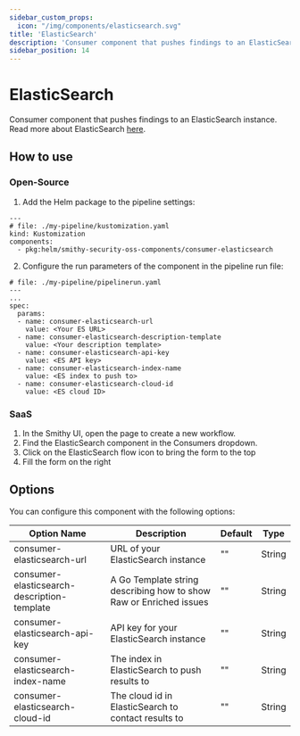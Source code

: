 ```yaml
---
sidebar_custom_props:
  icon: "/img/components/elasticsearch.svg"
title: 'ElasticSearch'
description: 'Consumer component that pushes findings to an ElasticSearch database.'
sidebar_position: 14
---
```


# ElasticSearch

Consumer component that pushes findings to an ElasticSearch instance. Read more about
ElasticSearch [here](https://kagi.com/search?q=elasticsearch).

## How to use

### Open-Source

1. Add the Helm package to the pipeline settings:

```
---
# file: ./my-pipeline/kustomization.yaml
kind: Kustomization
components:
  - pkg:helm/smithy-security-oss-components/consumer-elasticsearch
```

2. Configure the run parameters of the component in the pipeline run file:

```
# file: ./my-pipeline/pipelinerun.yaml
---
...
spec:
  params:
  - name: consumer-elasticsearch-url
    value: <Your ES URL>
  - name: consumer-elasticsearch-description-template
    value: <Your description template>
  - name: consumer-elasticsearch-api-key
    value: <ES API key>
  - name: consumer-elasticsearch-index-name
    value: <ES index to push to>
  - name: consumer-elasticsearch-cloud-id
    value: <ES cloud ID>
```

### SaaS

1. In the Smithy UI, open the page to create a new workflow.
2. Find the ElasticSearch component in the Consumers dropdown.
3. Click on the ElasticSearch flow icon to bring the form to the top
4. Fill the form on the right

## Options

You can configure this component with the following options:

| Option Name                                 | Description                                                        | Default | Type   |
|---------------------------------------------|--------------------------------------------------------------------|---------|--------|
| consumer-elasticsearch-url                  | URL of your ElasticSearch instance                                 | ""      | String |
| consumer-elasticsearch-description-template | A Go Template string describing how to show Raw or Enriched issues | ""      | String |
| consumer-elasticsearch-api-key              | API key for your ElasticSearch instance                            | ""      | String |
| consumer-elasticsearch-index-name           | The index in ElasticSearch to push results to                      | ""      | String |
| consumer-elasticsearch-cloud-id             | The cloud id in ElasticSearch to contact results to                | ""      | String |
